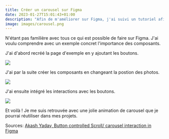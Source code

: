 ```yaml
---
title: Créer un carousel sur Figma
date: 2023-01-27T15:01:43+01:00
description: "Afin de m'améliorer sur Figma, j'ai suivi un tutoriel afin de comprendre comment créer un carousel."
image: images/carousel.png
---
```

N'étant pas familière avec tous ce qui est possible de faire sur Figma. J'ai voulu comprendre avec un exemple concret l'importance des composants.

J'ai d'abord recréé la page d'exemple en y ajoutant les boutons.

<img src="/labveilltech2/images/pagev1.png">

J'ai par la suite créer les composants en changeant la postion des photos. 

<img src="/labveilltech2/images/pagev2.png">

J'ai ensuite intégré les interactions avec les boutons.

<img src="/labveilltech2/images/pagev3.png">

Et voilà ! Je me suis retrouvée avec une jolie animation de carousel que je pourrai réutiliser dans mes projets. 

Sources:
[Akash Yadav, Button controlled Scroll/ carousel interaction in Figma](https://www.youtube.com/watch?v=oE0v0wfX2AQ)